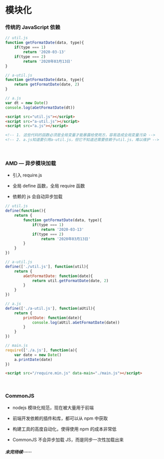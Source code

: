 # 模块化

### 传统的 JavaScript 依赖

```javascript
// util.js
function getFormatDate(data, type){
    if(type === 1) 
        return '2020-03-13'
    if(type === 2) 
        return '2020年03月13日'
}

// a-util.js
function getFormatDate(data, type){
    return getFormatDate(date, 2)
}

// a.js
var dt = new Date()
console.log(aGetFormatDate(dt))
```

```html
<script src="util.js"></script>
<script src="a-util.js"></script>
<script src="a.js"></script>

<!-- 1. 这些代码的函数必须是全局变量才能暴露给使用方，容易造成全局变量污染 -->
<!-- 2. a.js知道要引用a-util.js，但它不知道还需要依赖于util.js，难以维护 -->
```

<br/>

### AMD — 异步模块加载

- 引入 require.js

- 全局 define 函数，全局 require 函数

- 依赖的 js 会自动异步加载

```javascript
// util.js
define(function(){
    return {
        function getFormatDate(data, type){
            if(type === 1) 
                return '2020-03-13'
            if(type === 2) 
                return '2020年03月13日'
        }
    }
})
```

```javascript
// a-util.js
define(['./util.js'], function(util){
    return {
        aGetFormatDate: function(date){
            return util.getFormatDate(date, 2)
        }
    }
})
```

```javascript
// a.js
define(['./a-util.js'], function(aUtil){
    return {
        printDate: function(date){
            console.log(aUtil.aGetFormatDate(date))
        }
    }
})
```

```javascript
// main.js
require(['./a.js'], function(a){
    var date = new Date()
    a.printDate(date)
})
```

```html
<script src="/require.min.js" data-main="./main.js"></script>
```

<br/>

### CommonJS

- nodejs 模块化规范，现在被大量用于前端

- 前端开发依赖的插件和库，都可以从 npm 中获取

- 构建工具的高度自动化，使得使用 npm 的成本非常低

- CommonJS 不会异步加载 JS，而是同步一次性加载出来



##### 未完待续······

